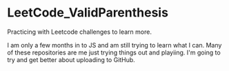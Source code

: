 # LeetCode_ValidParenthesis
Practicing with Leetcode challenges to learn more.


I am only a few months in to JS and am still trying to learn what I can. Many of these repositories are me just trying things out and playiing. I'm going to try and get better about uploading to GitHub. 
